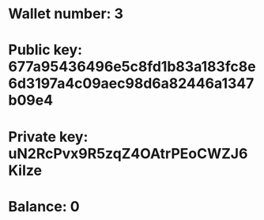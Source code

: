 # Wallet number: 3
# Public key: 677a95436496e5c8fd1b83a183fc8e6d3197a4c09aec98d6a82446a1347b09e4
# Private key: uN2RcPvx9R5zqZ4OAtrPEoCWZJ6KiIze
# Balance: 0
